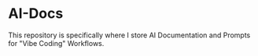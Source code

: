 # AI-Docs
This repository is specifically where I store AI Documentation and Prompts for "Vibe Coding" Workflows.
